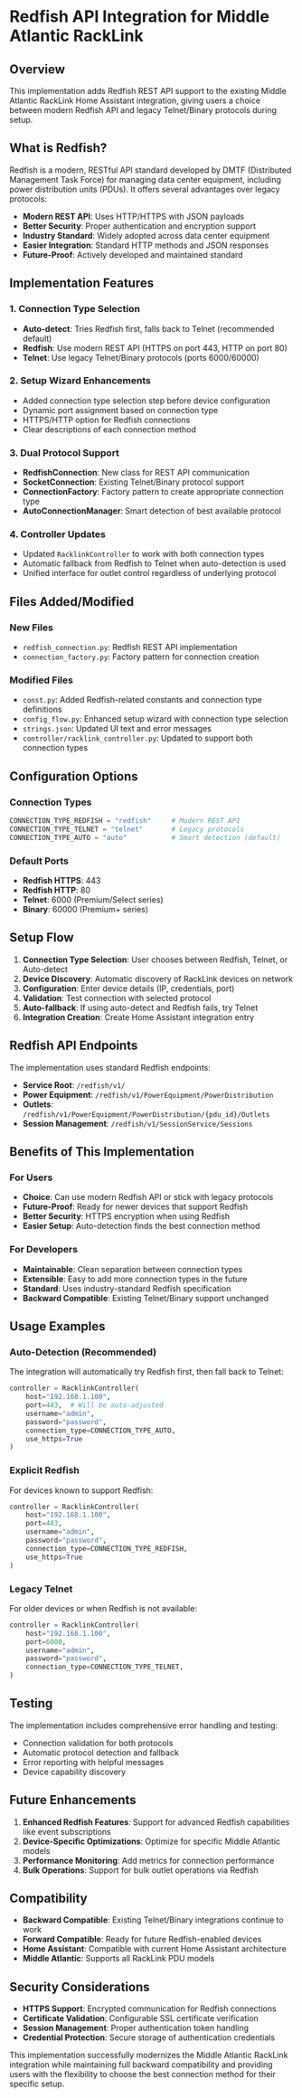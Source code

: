 # Redfish API Integration for Middle Atlantic RackLink

## Overview

This implementation adds Redfish REST API support to the existing Middle Atlantic RackLink Home Assistant integration, giving users a choice between modern Redfish API and legacy Telnet/Binary protocols during setup.

## What is Redfish?

Redfish is a modern, RESTful API standard developed by DMTF (Distributed Management Task Force) for managing data center equipment, including power distribution units (PDUs). It offers several advantages over legacy protocols:

- **Modern REST API**: Uses HTTP/HTTPS with JSON payloads
- **Better Security**: Proper authentication and encryption support
- **Industry Standard**: Widely adopted across data center equipment
- **Easier Integration**: Standard HTTP methods and JSON responses
- **Future-Proof**: Actively developed and maintained standard

## Implementation Features

### 1. Connection Type Selection
- **Auto-detect**: Tries Redfish first, falls back to Telnet (recommended default)
- **Redfish**: Use modern REST API (HTTPS on port 443, HTTP on port 80)
- **Telnet**: Use legacy Telnet/Binary protocols (ports 6000/60000)

### 2. Setup Wizard Enhancements
- Added connection type selection step before device configuration
- Dynamic port assignment based on connection type
- HTTPS/HTTP option for Redfish connections
- Clear descriptions of each connection method

### 3. Dual Protocol Support
- **RedfishConnection**: New class for REST API communication
- **SocketConnection**: Existing Telnet/Binary protocol support
- **ConnectionFactory**: Factory pattern to create appropriate connection type
- **AutoConnectionManager**: Smart detection of best available protocol

### 4. Controller Updates
- Updated `RacklinkController` to work with both connection types
- Automatic fallback from Redfish to Telnet when auto-detection is used
- Unified interface for outlet control regardless of underlying protocol

## Files Added/Modified

### New Files
- `redfish_connection.py`: Redfish REST API implementation
- `connection_factory.py`: Factory pattern for connection creation

### Modified Files
- `const.py`: Added Redfish-related constants and connection type definitions
- `config_flow.py`: Enhanced setup wizard with connection type selection
- `strings.json`: Updated UI text and error messages
- `controller/racklink_controller.py`: Updated to support both connection types

## Configuration Options

### Connection Types
```python
CONNECTION_TYPE_REDFISH = "redfish"     # Modern REST API
CONNECTION_TYPE_TELNET = "telnet"       # Legacy protocols
CONNECTION_TYPE_AUTO = "auto"           # Smart detection (default)
```

### Default Ports
- **Redfish HTTPS**: 443
- **Redfish HTTP**: 80
- **Telnet**: 6000 (Premium/Select series)
- **Binary**: 60000 (Premium+ series)

## Setup Flow

1. **Connection Type Selection**: User chooses between Redfish, Telnet, or Auto-detect
2. **Device Discovery**: Automatic discovery of RackLink devices on network
3. **Configuration**: Enter device details (IP, credentials, port)
4. **Validation**: Test connection with selected protocol
5. **Auto-fallback**: If using auto-detect and Redfish fails, try Telnet
6. **Integration Creation**: Create Home Assistant integration entry

## Redfish API Endpoints

The implementation uses standard Redfish endpoints:

- **Service Root**: `/redfish/v1/`
- **Power Equipment**: `/redfish/v1/PowerEquipment/PowerDistribution`
- **Outlets**: `/redfish/v1/PowerEquipment/PowerDistribution/{pdu_id}/Outlets`
- **Session Management**: `/redfish/v1/SessionService/Sessions`

## Benefits of This Implementation

### For Users
- **Choice**: Can use modern Redfish API or stick with legacy protocols
- **Future-Proof**: Ready for newer devices that support Redfish
- **Better Security**: HTTPS encryption when using Redfish
- **Easier Setup**: Auto-detection finds the best connection method

### For Developers
- **Maintainable**: Clean separation between connection types
- **Extensible**: Easy to add more connection types in the future
- **Standard**: Uses industry-standard Redfish specification
- **Backward Compatible**: Existing Telnet/Binary support unchanged

## Usage Examples

### Auto-Detection (Recommended)
The integration will automatically try Redfish first, then fall back to Telnet:

```python
controller = RacklinkController(
    host="192.168.1.100",
    port=443,  # Will be auto-adjusted
    username="admin",
    password="password",
    connection_type=CONNECTION_TYPE_AUTO,
    use_https=True
)
```

### Explicit Redfish
For devices known to support Redfish:

```python
controller = RacklinkController(
    host="192.168.1.100",
    port=443,
    username="admin", 
    password="password",
    connection_type=CONNECTION_TYPE_REDFISH,
    use_https=True
)
```

### Legacy Telnet
For older devices or when Redfish is not available:

```python
controller = RacklinkController(
    host="192.168.1.100",
    port=6000,
    username="admin",
    password="password", 
    connection_type=CONNECTION_TYPE_TELNET,
)
```

## Testing

The implementation includes comprehensive error handling and testing:

- Connection validation for both protocols
- Automatic protocol detection and fallback
- Error reporting with helpful messages
- Device capability discovery

## Future Enhancements

1. **Enhanced Redfish Features**: Support for advanced Redfish capabilities like event subscriptions
2. **Device-Specific Optimizations**: Optimize for specific Middle Atlantic models
3. **Performance Monitoring**: Add metrics for connection performance
4. **Bulk Operations**: Support for bulk outlet operations via Redfish

## Compatibility

- **Backward Compatible**: Existing Telnet/Binary integrations continue to work
- **Forward Compatible**: Ready for future Redfish-enabled devices
- **Home Assistant**: Compatible with current Home Assistant architecture
- **Middle Atlantic**: Supports all RackLink PDU models

## Security Considerations

- **HTTPS Support**: Encrypted communication for Redfish connections
- **Certificate Validation**: Configurable SSL certificate verification
- **Session Management**: Proper authentication token handling
- **Credential Protection**: Secure storage of authentication credentials

This implementation successfully modernizes the Middle Atlantic RackLink integration while maintaining full backward compatibility and providing users with the flexibility to choose the best connection method for their specific setup.